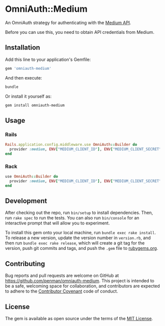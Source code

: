 # OmniAuth::Medium

An OmniAuth strategy for authenticating with the [Medium API](https://medium.com/developers/welcome-to-the-medium-api-3418f956552).

Before you can use this, you need to obtain API credentials from Medium.

## Installation

Add this line to your application's Gemfile:

```ruby
gem 'omniauth-medium'
```

And then execute:

```sh
bundle
```

Or install it yourself as:

```sh
gem install omniauth-medium
```

## Usage

### Rails

```ruby
Rails.application.config.middleware.use OmniAuth::Builder do
  provider :medium, ENV["MEDIUM_CLIENT_ID"], ENV["MEDIUM_CLIENT_SECRET"]
end
```

### Rack

```ruby
use OmniAuth::Builder do
  provider :medium, ENV["MEDIUM_CLIENT_ID"], ENV["MEDIUM_CLIENT_SECRET"]
end
```

## Development

After checking out the repo, run `bin/setup` to install dependencies. Then, run `rake spec` to run the tests. You can also run `bin/console` for an interactive prompt that will allow you to experiment.

To install this gem onto your local machine, run `bundle exec rake install`. To release a new version, update the version number in `version.rb`, and then run `bundle exec rake release`, which will create a git tag for the version, push git commits and tags, and push the `.gem` file to [rubygems.org](https://rubygems.org).

## Contributing

Bug reports and pull requests are welcome on GitHub at https://github.com/penman/omniauth-medium. This project is intended to be a safe, welcoming space for collaboration, and contributors are expected to adhere to the [Contributor Covenant](contributor-covenant.org) code of conduct.


## License

The gem is available as open source under the terms of the [MIT License](http://opensource.org/licenses/MIT).

